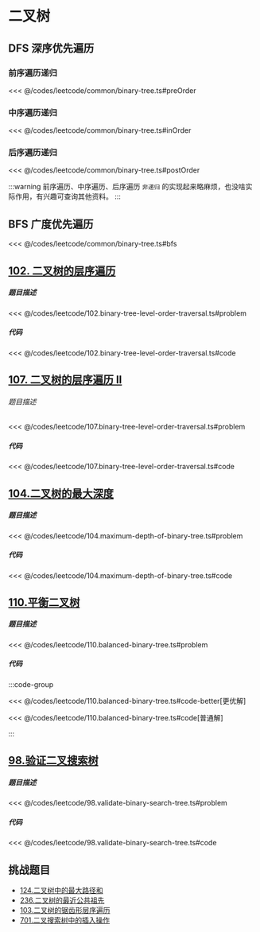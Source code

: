 # 二叉树


## DFS 深序优先遍历

### 前序遍历递归

<<< @/codes/leetcode/common/binary-tree.ts#preOrder

### 中序遍历递归

<<< @/codes/leetcode/common/binary-tree.ts#inOrder

### 后序遍历递归

<<< @/codes/leetcode/common/binary-tree.ts#postOrder

:::warning
前序遍历、中序遍历、后序遍历 `非递归` 的实现起来略麻烦，也没啥实际作用，有兴趣可查询其他资料。
:::

## BFS 广度优先遍历

<<< @/codes/leetcode/common/binary-tree.ts#bfs

## [102. 二叉树的层序遍历](https://leetcode.cn/problems/binary-tree-level-order-traversal/description/)

##### 题目描述
<<< @/codes/leetcode/102.binary-tree-level-order-traversal.ts#problem

##### 代码
<<< @/codes/leetcode/102.binary-tree-level-order-traversal.ts#code

## [107. 二叉树的层序遍历 II](https://leetcode.cn/problems/binary-tree-level-order-traversal-ii/description/)
###### 题目描述
<<< @/codes/leetcode/107.binary-tree-level-order-traversal.ts#problem

##### 代码
<<< @/codes/leetcode/107.binary-tree-level-order-traversal.ts#code

## [104.二叉树的最大深度](https://leetcode.cn/problems/maximum-depth-of-binary-tree/description/)

##### 题目描述
<<< @/codes/leetcode/104.maximum-depth-of-binary-tree.ts#problem

##### 代码
<<< @/codes/leetcode/104.maximum-depth-of-binary-tree.ts#code

## [110.平衡二叉树](https://leetcode.cn/problems/balanced-binary-tree/description/)

##### 题目描述
<<< @/codes/leetcode/110.balanced-binary-tree.ts#problem

##### 代码
:::code-group

<<< @/codes/leetcode/110.balanced-binary-tree.ts#code-better[更优解]

<<< @/codes/leetcode/110.balanced-binary-tree.ts#code[普通解]

:::

## [98.验证二叉搜索树](https://leetcode.cn/problems/validate-binary-search-tree/description/)

##### 题目描述
<<< @/codes/leetcode/98.validate-binary-search-tree.ts#problem

##### 代码
<<< @/codes/leetcode/98.validate-binary-search-tree.ts#code

## 挑战题目
- [124.二叉树中的最大路径和](https://leetcode.cn/problems/binary-tree-maximum-path-sum/description/)
- [236.二叉树的最近公共祖先](https://leetcode.cn/problems/lowest-common-ancestor-of-a-binary-tree/description/)
- [103.二叉树的锯齿形层序遍历](https://leetcode.cn/problems/binary-tree-zigzag-level-order-traversal/description/)
- [701.二叉搜索树中的插入操作](https://leetcode.cn/problems/insert-into-a-binary-search-tree/description/)


